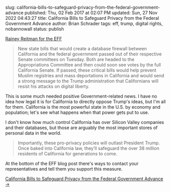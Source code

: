 slug: california-bills-to-safeguard-privacy-from-the-federal-government-advance
published: Thu, 02 Feb 2017 at 02:07 PM
updated: Sun, 27 Nov 2022 04:43:27 
title: California Bills to Safeguard Privacy from the Federal Government Advance
author: Brian Schrader
tags: eff, trump, digital rights, nobannowall
status: publish

[Rainey Reitman for the EFF][1]

> New state bills that would create a database firewall between California and the federal government passed out of their respective Senate committees on Tuesday. Both are headed to the Appropriations Committee and then could soon see votes by the full California Senate. If passed, these critical bills would help prevent Muslim registries and mass deportations in California and would send a strong message to the Trump administration that Californians will resist his attacks on digital liberty.

This is some much needed positive Government-related news. I have no idea how legal it is for California to directly oppose Trump's ideas, but I'm all for them. California is the most powerful state in the U.S. by economy and population; let's see what happens when that power gets put to use.

I don't know how much control California has over Silicon Valley companies and their databases, but those are arguably the most important stores of personal data in the world.

> Importantly, these pro-privacy policies will outlast President Trump. Once baked into California law, they’ll safeguard the over 38 million residents of California for generations to come.

At the bottom of the EFF blog post there's ways to contact your representatives and tell them you support this measure.

[California Bills to Safeguard Privacy from the Federal Government Advance &#8594;][1]

[1]: https://www.eff.org/deeplinks/2017/02/california-bills-safeguard-privacy-federal-government-pass-committee
